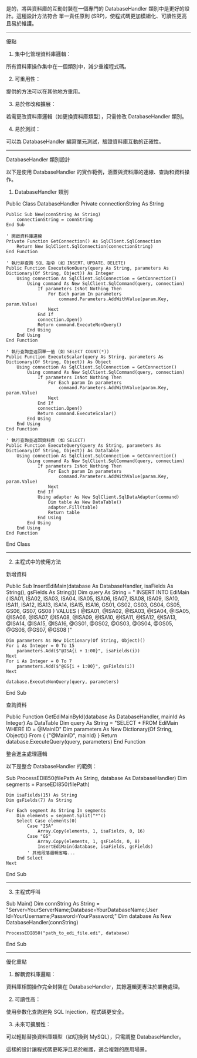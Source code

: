 是的，將與資料庫的互動封裝在一個專門的 DatabaseHandler 類別中是更好的設計。這種設計方法符合 單一責任原則 (SRP)，使程式碼更加模組化、可讀性更高且易於維護。


---

優點

1. 集中化管理資料庫邏輯：

所有資料庫操作集中在一個類別中，減少重複程式碼。



2. 可重用性：

提供的方法可以在其他地方重用。



3. 易於修改和擴展：

若需更改資料庫邏輯（如更換資料庫類型），只需修改 DatabaseHandler 類別。



4. 易於測試：

可以為 DatabaseHandler 編寫單元測試，驗證資料庫互動的正確性。





---

DatabaseHandler 類別設計

以下是使用 DatabaseHandler 的實作範例，涵蓋與資料庫的連線、查詢和資料操作。

1. DatabaseHandler 類別

Public Class DatabaseHandler
    Private connectionString As String

    Public Sub New(connString As String)
        connectionString = connString
    End Sub

    ' 開啟資料庫連線
    Private Function GetConnection() As SqlClient.SqlConnection
        Return New SqlClient.SqlConnection(connectionString)
    End Function

    ' 執行非查詢 SQL 指令 (如 INSERT、UPDATE、DELETE)
    Public Function ExecuteNonQuery(query As String, parameters As Dictionary(Of String, Object)) As Integer
        Using connection As SqlClient.SqlConnection = GetConnection()
            Using command As New SqlClient.SqlCommand(query, connection)
                If parameters IsNot Nothing Then
                    For Each param In parameters
                        command.Parameters.AddWithValue(param.Key, param.Value)
                    Next
                End If
                connection.Open()
                Return command.ExecuteNonQuery()
            End Using
        End Using
    End Function

    ' 執行查詢並返回單一值 (如 SELECT COUNT(*))
    Public Function ExecuteScalar(query As String, parameters As Dictionary(Of String, Object)) As Object
        Using connection As SqlClient.SqlConnection = GetConnection()
            Using command As New SqlClient.SqlCommand(query, connection)
                If parameters IsNot Nothing Then
                    For Each param In parameters
                        command.Parameters.AddWithValue(param.Key, param.Value)
                    Next
                End If
                connection.Open()
                Return command.ExecuteScalar()
            End Using
        End Using
    End Function

    ' 執行查詢並返回資料表 (如 SELECT)
    Public Function ExecuteQuery(query As String, parameters As Dictionary(Of String, Object)) As DataTable
        Using connection As SqlClient.SqlConnection = GetConnection()
            Using command As New SqlClient.SqlCommand(query, connection)
                If parameters IsNot Nothing Then
                    For Each param In parameters
                        command.Parameters.AddWithValue(param.Key, param.Value)
                    Next
                End If
                Using adapter As New SqlClient.SqlDataAdapter(command)
                    Dim table As New DataTable()
                    adapter.Fill(table)
                    Return table
                End Using
            End Using
        End Using
    End Function
End Class


---

2. 主程式中的使用方法

新增資料

Public Sub InsertEdiMain(database As DatabaseHandler, isaFields As String(), gsFields As String())
    Dim query As String = "
        INSERT INTO EdiMain (
            ISA01, ISA02, ISA03, ISA04, ISA05, ISA06, ISA07, ISA08, ISA09, ISA10,
            ISA11, ISA12, ISA13, ISA14, ISA15, ISA16,
            GS01, GS02, GS03, GS04, GS05, GS06, GS07, GS08
        ) VALUES (
            @ISA01, @ISA02, @ISA03, @ISA04, @ISA05, @ISA06, @ISA07, @ISA08, @ISA09, @ISA10,
            @ISA11, @ISA12, @ISA13, @ISA14, @ISA15, @ISA16,
            @GS01, @GS02, @GS03, @GS04, @GS05, @GS06, @GS07, @GS08
        )"
    
    Dim parameters As New Dictionary(Of String, Object)()
    For i As Integer = 0 To 15
        parameters.Add($"@ISA{i + 1:00}", isaFields(i))
    Next
    For i As Integer = 0 To 7
        parameters.Add($"@GS{i + 1:00}", gsFields(i))
    Next

    database.ExecuteNonQuery(query, parameters)
End Sub

查詢資料

Public Function GetEdiMainById(database As DatabaseHandler, mainId As Integer) As DataTable
    Dim query As String = "SELECT * FROM EdiMain WHERE ID = @MainID"
    Dim parameters As New Dictionary(Of String, Object)() From {
        {"@MainID", mainId}
    }
    Return database.ExecuteQuery(query, parameters)
End Function

整合進主處理邏輯

以下是整合 DatabaseHandler 的範例：

Sub ProcessEDI850(filePath As String, database As DatabaseHandler)
    Dim segments = ParseEDI850(filePath)

    Dim isaFields(15) As String
    Dim gsFields(7) As String

    For Each segment As String In segments
        Dim elements = segment.Split("*"c)
        Select Case elements(0)
            Case "ISA"
                Array.Copy(elements, 1, isaFields, 0, 16)
            Case "GS"
                Array.Copy(elements, 1, gsFields, 0, 8)
                InsertEdiMain(database, isaFields, gsFields)
            ' 其他段落邏輯省略...
        End Select
    Next
End Sub


---

3. 主程式呼叫

Sub Main()
    Dim connString As String = "Server=YourServerName;Database=YourDatabaseName;User Id=YourUsername;Password=YourPassword;"
    Dim database As New DatabaseHandler(connString)

    ProcessEDI850("path_to_edi_file.edi", database)
End Sub


---

優化重點

1. 解耦資料庫邏輯：

資料庫相關操作完全封裝在 DatabaseHandler，其餘邏輯更專注於業務處理。



2. 可讀性高：

使用參數化查詢避免 SQL Injection，程式碼更安全。



3. 未來可擴展性：

可以輕鬆替換資料庫類型（如切換到 MySQL），只需調整 DatabaseHandler。




這樣的設計讓程式碼更乾淨且易於維護，適合複雜的應用場景。

